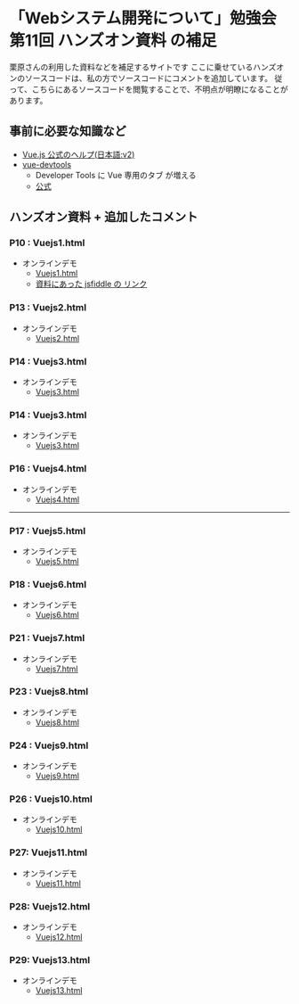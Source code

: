 # 「Webシステム開発について」勉強会第11回 ハンズオン資料 の補足

栗原さんの利用した資料などを補足するサイトです
ここに乗せているハンズオンのソースコードは、私の方でソースコードにコメントを追加しています。
従って、こちらにあるソースコードを閲覧することで、不明点が明瞭になることがあります。


## 事前に必要な知識など

- [Vue.js 公式のヘルプ(日本語:v2)](https://jp.vuejs.org/v2/guide/index.html)
- [vue-devtools](https://chrome.google.com/webstore/detail/vuejs-devtools/nhdogjmejiglipccpnnnanhbledajbpd)
  - Developer Tools に Vue 専用のタブ が増える
  - [公式](https://github.com/vuejs/vue-devtools)



## ハンズオン資料 + 追加したコメント

### P10 : Vuejs1.html

- オンラインデモ
  - [Vuejs1.html](https://ces-shiraishi.github.io/kurihara-training-part11/Vuejs1.html)
  - [資料にあった jsfiddle の リンク](https://jsfiddle.net/9k1gbyrc)




### P13 : Vuejs2.html

- オンラインデモ
  - [Vuejs2.html](https://ces-shiraishi.github.io/kurihara-training-part11/Vuejs2.html)



### P14 : Vuejs3.html

- オンラインデモ
  - [Vuejs3.html](https://ces-shiraishi.github.io/kurihara-training-part11/Vuejs3.html)



### P14 : Vuejs3.html

- オンラインデモ
  - [Vuejs3.html](https://ces-shiraishi.github.io/kurihara-training-part11/Vuejs3.html)


### P16 : Vuejs4.html

- オンラインデモ
  - [Vuejs4.html](https://ces-shiraishi.github.io/kurihara-training-part11/Vuejs4.html)


-----------------------


### P17 : Vuejs5.html

- オンラインデモ
  - [Vuejs5.html](https://ces-shiraishi.github.io/kurihara-training-part11/Vuejs5.html)



### P18 : Vuejs6.html

- オンラインデモ
  - [Vuejs6.html](https://ces-shiraishi.github.io/kurihara-training-part11/Vuejs6.html)



### P21 : Vuejs7.html

- オンラインデモ
  - [Vuejs7.html](https://ces-shiraishi.github.io/kurihara-training-part11/Vuejs7.html)



### P23 : Vuejs8.html

- オンラインデモ
  - [Vuejs8.html](https://ces-shiraishi.github.io/kurihara-training-part11/Vuejs8.html)



### P24 : Vuejs9.html

- オンラインデモ
  - [Vuejs9.html](https://ces-shiraishi.github.io/kurihara-training-part11/Vuejs9.html)



### P26 : Vuejs10.html

- オンラインデモ
  - [Vuejs10.html](https://ces-shiraishi.github.io/kurihara-training-part11/Vuejs10.html)



### P27: Vuejs11.html

- オンラインデモ
  - [Vuejs11.html](https://ces-shiraishi.github.io/kurihara-training-part11/Vuejs11.html)



### P28: Vuejs12.html

- オンラインデモ
  - [Vuejs12.html](https://ces-shiraishi.github.io/kurihara-training-part11/Vuejs12.html)


### P29: Vuejs13.html

- オンラインデモ
  - [Vuejs13.html](https://ces-shiraishi.github.io/kurihara-training-part11/Vuejs13.html)



